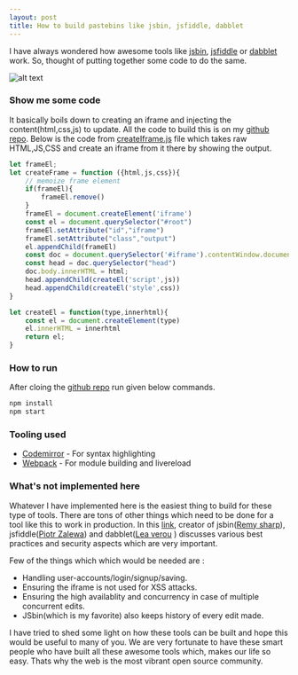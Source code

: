 ```yaml
---
layout: post
title: How to build pastebins like jsbin, jsfiddle, dabblet
---
```


I have always wondered how awesome tools like [jsbin](jsbin.com), [jsfiddle](https://jsfiddle.net) or [dabblet](http://dabblet.com/) work. So, thought of putting together some code to do the same.

![alt text](https://raw.githubusercontent.com/swapnilmishra/jsbin-jsfiddle-clone/master/screenshot/screen.png "Demo run screenshot")

### Show me some code

It basically boils down to creating an iframe and injecting the content(html,css,js) to update. All the code to build this is on my [github repo](https://github.com/swapnilmishra/jsbin-jsfiddle-clone). Below is the code from [createIframe.js](https://github.com/swapnilmishra/jsbin-jsfiddle-clone/blob/master/createIFrame.js) file which takes raw HTML,JS,CSS and create an iframe from it there by showing the output.

```javascript
let frameEl;
let createFrame = function ({html,js,css}){
    // memoize frame element
    if(frameEl){
        frameEl.remove()
    }
    frameEl = document.createElement('iframe')
    const el = document.querySelector("#root")
    frameEl.setAttribute("id","iframe")
    frameEl.setAttribute("class","output")    
    el.appendChild(frameEl)
    const doc = document.querySelector('#iframe').contentWindow.document
    const head = doc.querySelector("head")
    doc.body.innerHTML = html;
    head.appendChild(createEl('script',js))
    head.appendChild(createEl('style',css))
}

let createEl = function(type,innerhtml){
    const el = document.createElement(type)
    el.innerHTML = innerhtml
    return el;
}
```

### How to run

After cloing the [github repo](https://github.com/swapnilmishra/jsbin-jsfiddle-clone) run given below commands.

```javascript
npm install
npm start
```

### Tooling used

* [Codemirror](https://codemirror.net) - For syntax highlighting
* [Webpack](https://webpack.github.io/) - For module building and livereload

### What's not implemented here

Whatever I have implemented here is the easiest thing to build for these type of tools. There are tons of other things which need to be done for a tool like this to work in production. In this [link](https://github.com/jsbin/jsbin/wiki/Best-practices-for-building-your-own-live-paste-bin), creator of jsbin([Remy sharp](https://twitter.com/rem)), jsfiddle([Piotr Zalewa](https://twitter.com/zalun)) and dabblet([Lea verou](https://twitter.com/LeaVerou) ) discusses various best practices and security aspects which are very important.

Few of the things which which would be needed are :

* Handling user-accounts/login/signup/saving.
* Ensuring the iframe is not used for XSS attacks.
* Ensuring the high availablity and concurrency in case of multiple concurrent edits.
* JSbin(which is my favorite) also keeps history of every edit made.

I have tried to shed some light on how these tools can be built and hope this would be useful to many of you. We are very fortunate to have these smart people who have built all these awesome tools which, makes our life so easy. Thats why the web is the most vibrant open source community.
